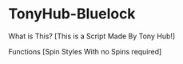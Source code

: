 # TonyHub-Bluelock
What is This?
[This is a Script Made By Tony Hub!]

Functions
[Spin Styles With no Spins required]
